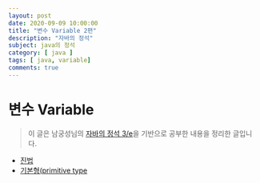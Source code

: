 ```yaml
---
layout: post
date: 2020-09-09 10:00:00
title: "변수 Variable 2편"
description: "자바의 정석"
subject: java의 정석
category: [ java ]
tags: [ java, variable]
comments: true
---
```


# 변수 Variable

> 이 글은 남궁성님의 [자바의 정석 3/e](http://www.kyobobook.co.kr/product/detailViewKor.laf?mallGb=KOR&ejkGb=KOR&barcode=9788994492032)을 기반으로 공부한 내용을 정리한 글입니다.

+ [진법](#진법)
+ [기본형(primitive type](#기본형)
